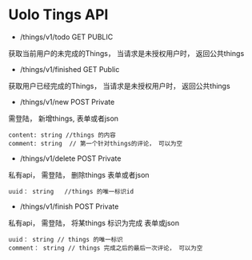 # Uolo Tings API 



- /things/v1/todo    GET    PUBLIC

获取当前用户的未完成的Things， 当请求是未授权用户时， 返回公共things



- /things/v1/finished GET  Public

获取用户已经完成的Things， 当请求是未授权用户时， 返回公共things



- /things/v1/new POST    Private

需登陆， 新增things, 表单或者json

```shell
content: string //things 的内容
comment: string  // 第一个针对things的评论， 可以为空
```



- /things/v1/delete POST  Private

私有api， 需登陆， 删除things 表单或者json

```shell
uuid： string   //things 的唯一标识id

```



- /things/v1/finish   POST  Private

私有api， 需登陆， 将某things 标识为完成  表单或json

```shell
uuid： string // things 的唯一标识
comment： string // things 完成之后的最后一次评论， 可以为空
```

